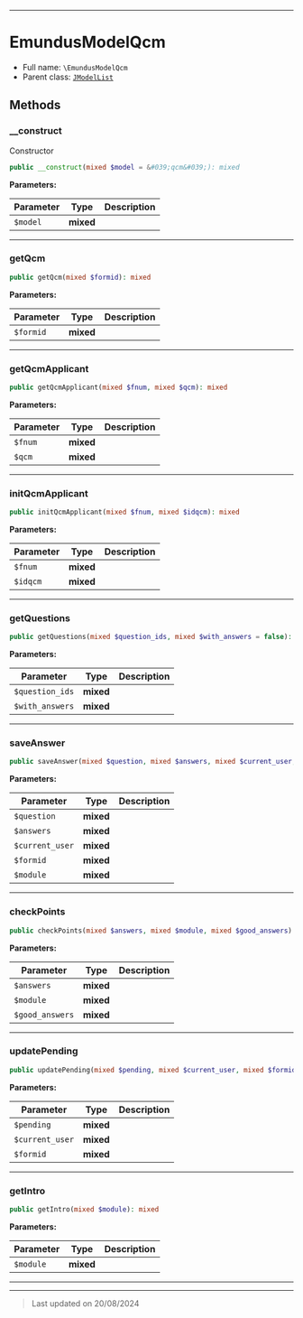 ***

# EmundusModelQcm





* Full name: `\EmundusModelQcm`
* Parent class: [`JModelList`](./JModelList.md)




## Methods


### __construct

Constructor

```php
public __construct(mixed $model = &#039;qcm&#039;): mixed
```








**Parameters:**

| Parameter | Type | Description |
|-----------|------|-------------|
| `$model` | **mixed** |  |





***

### getQcm



```php
public getQcm(mixed $formid): mixed
```








**Parameters:**

| Parameter | Type | Description |
|-----------|------|-------------|
| `$formid` | **mixed** |  |





***

### getQcmApplicant



```php
public getQcmApplicant(mixed $fnum, mixed $qcm): mixed
```








**Parameters:**

| Parameter | Type | Description |
|-----------|------|-------------|
| `$fnum` | **mixed** |  |
| `$qcm` | **mixed** |  |





***

### initQcmApplicant



```php
public initQcmApplicant(mixed $fnum, mixed $idqcm): mixed
```








**Parameters:**

| Parameter | Type | Description |
|-----------|------|-------------|
| `$fnum` | **mixed** |  |
| `$idqcm` | **mixed** |  |





***

### getQuestions



```php
public getQuestions(mixed $question_ids, mixed $with_answers = false): mixed
```








**Parameters:**

| Parameter | Type | Description |
|-----------|------|-------------|
| `$question_ids` | **mixed** |  |
| `$with_answers` | **mixed** |  |





***

### saveAnswer



```php
public saveAnswer(mixed $question, mixed $answers, mixed $current_user, mixed $formid, mixed $module): mixed
```








**Parameters:**

| Parameter | Type | Description |
|-----------|------|-------------|
| `$question` | **mixed** |  |
| `$answers` | **mixed** |  |
| `$current_user` | **mixed** |  |
| `$formid` | **mixed** |  |
| `$module` | **mixed** |  |





***

### checkPoints



```php
public checkPoints(mixed $answers, mixed $module, mixed $good_answers): mixed
```








**Parameters:**

| Parameter | Type | Description |
|-----------|------|-------------|
| `$answers` | **mixed** |  |
| `$module` | **mixed** |  |
| `$good_answers` | **mixed** |  |





***

### updatePending



```php
public updatePending(mixed $pending, mixed $current_user, mixed $formid): mixed
```








**Parameters:**

| Parameter | Type | Description |
|-----------|------|-------------|
| `$pending` | **mixed** |  |
| `$current_user` | **mixed** |  |
| `$formid` | **mixed** |  |





***

### getIntro



```php
public getIntro(mixed $module): mixed
```








**Parameters:**

| Parameter | Type | Description |
|-----------|------|-------------|
| `$module` | **mixed** |  |





***


***
> Last updated on 20/08/2024
